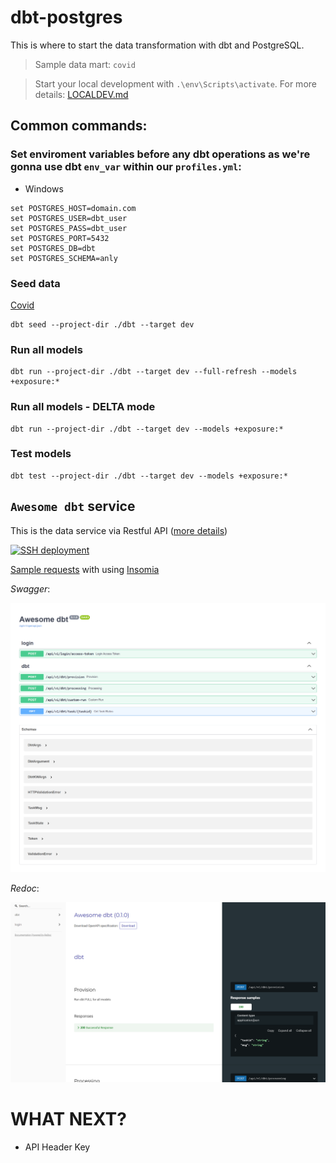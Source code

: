 # dbt-postgres
This is where to start the data transformation with dbt and PostgreSQL.
> Sample data mart: `covid`

> Start your local development with `.\env\Scripts\activate`. For more details: [LOCALDEV.md](LOCALDEV.md)


## Common commands:
### Set enviroment variables before any dbt operations as we're gonna use dbt `env_var` within our `profiles.yml`:
- Windows
```
set POSTGRES_HOST=domain.com
set POSTGRES_USER=dbt_user
set POSTGRES_PASS=dbt_user
set POSTGRES_PORT=5432
set POSTGRES_DB=dbt
set POSTGRES_SCHEMA=anly
```

### Seed data
[Covid](/dbt/data/covid/covid_raw.csv)
```
dbt seed --project-dir ./dbt --target dev
```

### Run all models
```
dbt run --project-dir ./dbt --target dev --full-refresh --models +exposure:*
```

### Run all models - DELTA mode
```
dbt run --project-dir ./dbt --target dev --models +exposure:*
```

### Test models
```
dbt test --project-dir ./dbt --target dev --models +exposure:*
```



## `Awesome dbt` service
This is the data service via Restful API ([more details](services/api_service/README.md))

[![SSH deployment](https://github.com/datnguye/dbt-postgres/actions/workflows/ssh-to-server.yml/badge.svg?branch=main)](https://github.com/datnguye/dbt-postgres/actions/workflows/ssh-to-server.yml)

[Sample requests](services/api_service/.insomia/awesome-dbt-api-2021-10-03.json) with using [Insomia](https://insomnia.rest/)

*Swagger*:

![Alt text](/services/api_service/.insomia/awesome-dbt-api-docs-2021-10-03.png?raw=true "api redoc")

*Redoc*:

![Alt text](/services/api_service/.insomia/awesome-dbt-api-redoc-2021-10-03.png?raw=true "api redoc")


# WHAT NEXT?
 - API Header Key

